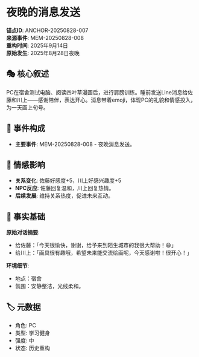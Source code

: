 # 夜晚的消息发送

**锚点ID**: ANCHOR-20250828-007  
**来源事件**: MEM-20250828-008  
**重构时间**: 2025年9月14日  
**原始发生**: 2025年8月28日夜晚

## 🎭 核心叙述
PC在宿舍测试电脑、阅读四叶草漫画后，进行肩膀训练。睡前发送Line消息给佐藤和川上——感谢陪伴，表达开心。消息带着emoji，体现PC的礼貌和情感投入，为一天画上句号。

## 🔗 事件构成
- **主要事件**: MEM-20250828-008 - 夜晚消息发送。

## 💫 情感影响
- **关系变化**: 佐藤好感度+5，川上好感兴趣度+5
- **NPC反应**: 佐藤回复温和，川上回复热情。
- **后续发展**: 维持关系热度，促进未来互动。

## 📝 事实基础
**原始对话摘要**:
- 给佐藤：「今天很愉快，谢谢，给予来到陌生城市的我很大帮助！😄」
- 给川上：「画具很有趣哦，希望未来能交流绘画呢，今天感谢啦！很开心！」

**环境细节**:
- 地点：宿舍
- 氛围：安静整洁，光线柔和。

## 🏷️ 元数据
- 角色: PC
- 类型: 学习健身
- 强度: 中
- 状态: 历史重构